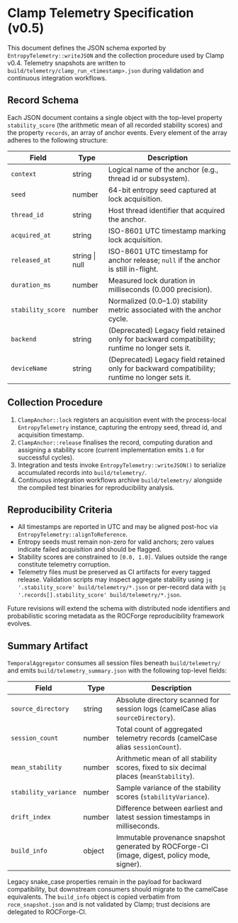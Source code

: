 # Clamp Telemetry Specification (v0.5)

This document defines the JSON schema exported by `EntropyTelemetry::writeJSON` and the collection procedure used by Clamp v0.4. Telemetry snapshots are written to `build/telemetry/clamp_run_<timestamp>.json` during validation and continuous integration workflows.

## Record Schema

Each JSON document contains a single object with the top-level property `stability_score` (the arithmetic mean of all recorded stability scores) and the property `records`, an array of anchor events. Every element of the array adheres to the following structure:

| Field            | Type    | Description                                                                                  |
|------------------|---------|----------------------------------------------------------------------------------------------|
| `context`        | string  | Logical name of the anchor (e.g., thread id or subsystem).                                   |
| `seed`           | number  | 64-bit entropy seed captured at lock acquisition.                                            |
| `thread_id`      | string  | Host thread identifier that acquired the anchor.                                             |
| `acquired_at`    | string  | ISO-8601 UTC timestamp marking lock acquisition.                                             |
| `released_at`    | string \| null | ISO-8601 UTC timestamp for anchor release; `null` if the anchor is still in-flight.   |
| `duration_ms`    | number  | Measured lock duration in milliseconds (0.000 precision).                                   |
| `stability_score`| number  | Normalized (0.0–1.0) stability metric associated with the anchor cycle.                      |
| `backend`        | string  | (Deprecated) Legacy field retained only for backward compatibility; runtime no longer sets it. |
| `deviceName`     | string  | (Deprecated) Legacy field retained only for backward compatibility; runtime no longer sets it. |

## Collection Procedure

1. `ClampAnchor::lock` registers an acquisition event with the process-local `EntropyTelemetry` instance, capturing the entropy seed, thread id, and acquisition timestamp.
2. `ClampAnchor::release` finalises the record, computing duration and assigning a stability score (current implementation emits `1.0` for successful cycles).
3. Integration and tests invoke `EntropyTelemetry::writeJSON()` to serialize accumulated records into `build/telemetry/`.
4. Continuous integration workflows archive `build/telemetry/` alongside the compiled test binaries for reproducibility analysis.

## Reproducibility Criteria

- All timestamps are reported in UTC and may be aligned post-hoc via `EntropyTelemetry::alignToReference`.
- Entropy seeds must remain non-zero for valid anchors; zero values indicate failed acquisition and should be flagged.
- Stability scores are constrained to `[0.0, 1.0]`. Values outside the range constitute telemetry corruption.
- Telemetry files must be preserved as CI artifacts for every tagged release. Validation scripts may inspect aggregate stability using `jq '.stability_score' build/telemetry/*.json` or per-record data with `jq '.records[].stability_score' build/telemetry/*.json`.

Future revisions will extend the schema with distributed node identifiers and probabilistic scoring metadata as the ROCForge reproducibility framework evolves.

## Summary Artifact

`TemporalAggregator` consumes all session files beneath `build/telemetry/` and emits `build/telemetry_summary.json` with the following top-level fields:

| Field             | Type   | Description                                                                 |
|-------------------|--------|-----------------------------------------------------------------------------|
| `source_directory`| string | Absolute directory scanned for session logs (camelCase alias `sourceDirectory`). |
| `session_count`   | number | Total count of aggregated telemetry records (camelCase alias `sessionCount`). |
| `mean_stability`  | number | Arithmetic mean of all stability scores, fixed to six decimal places (`meanStability`). |
| `stability_variance` | number | Sample variance of the stability scores (`stabilityVariance`).               |
| `drift_index`     | number | Difference between earliest and latest session timestamps in milliseconds.   |
| `build_info`      | object | Immutable provenance snapshot generated by ROCForge-CI (image, digest, policy mode, signer). |

Legacy snake_case properties remain in the payload for backward compatibility, but downstream consumers should migrate to the camelCase equivalents. The `build_info` object is copied verbatim from `rocm_snapshot.json` and is not validated by Clamp; trust decisions are delegated to ROCForge-CI.
